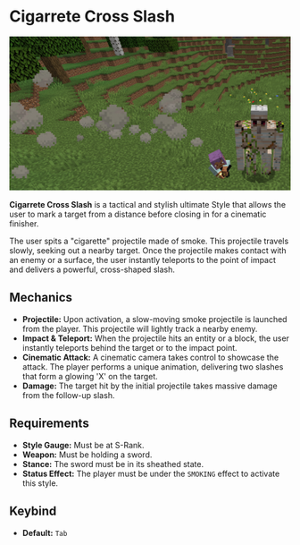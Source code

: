 # Cigarrete Cross Slash

![Cigarrete Cross Slash](../assets/cigarrete_cross_slash.png)

**Cigarrete Cross Slash** is a tactical and stylish ultimate Style that allows the user to mark a target from a distance before closing in for a cinematic finisher.

The user spits a "cigarette" projectile made of smoke. This projectile travels slowly, seeking out a nearby target. Once the projectile makes contact with an enemy or a surface, the user instantly teleports to the point of impact and delivers a powerful, cross-shaped slash.

## Mechanics
- **Projectile:** Upon activation, a slow-moving smoke projectile is launched from the player. This projectile will lightly track a nearby enemy.
- **Impact & Teleport:** When the projectile hits an entity or a block, the user instantly teleports behind the target or to the impact point.
- **Cinematic Attack:** A cinematic camera takes control to showcase the attack. The player performs a unique animation, delivering two slashes that form a glowing 'X' on the target.
- **Damage:** The target hit by the initial projectile takes massive damage from the follow-up slash.

## Requirements
- **Style Gauge:** Must be at S-Rank.
- **Weapon:** Must be holding a sword.
- **Stance:** The sword must be in its sheathed state.
- **Status Effect:** The player must be under the `SMOKING` effect to activate this style.

## Keybind
- **Default:** `Tab`
